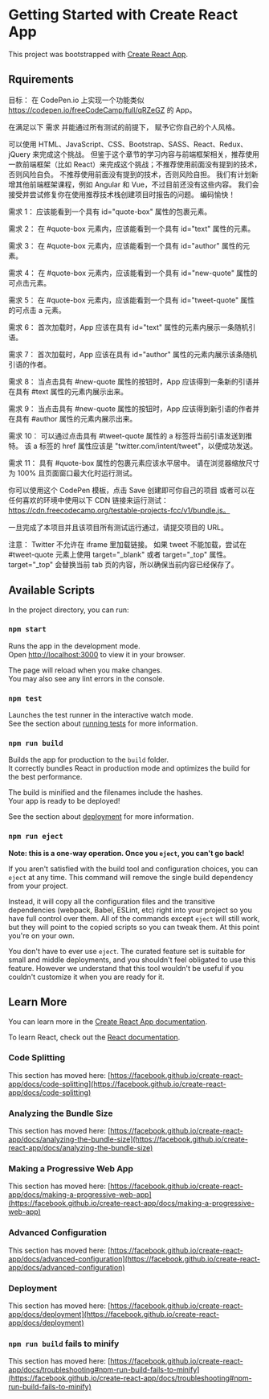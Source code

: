 # Getting Started with Create React App

This project was bootstrapped with [Create React App](https://github.com/facebook/create-react-app).

## Rquirements

目标： 在 CodePen.io 上实现一个功能类似 https://codepen.io/freeCodeCamp/full/qRZeGZ 的 App。

在满足以下 需求 并能通过所有测试的前提下， 赋予它你自己的个人风格。

可以使用 HTML、JavaScript、CSS、Bootstrap、SASS、React、Redux、jQuery 来完成这个挑战。 但鉴于这个章节的学习内容与前端框架相关，推荐使用一款前端框架（比如 React）来完成这个挑战；不推荐使用前面没有提到的技术，否则风险自负。 不推荐使用前面没有提到的技术，否则风险自担。 我们有计划新增其他前端框架课程，例如 Angular 和 Vue，不过目前还没有这些内容。 我们会接受并尝试修复你在使用推荐技术栈创建项目时报告的问题。 编码愉快！

需求 1： 应该能看到一个具有 id="quote-box" 属性的包裹元素。

需求 2： 在 #quote-box 元素内，应该能看到一个具有 id="text" 属性的元素。

需求 3： 在 #quote-box 元素内，应该能看到一个具有 id="author" 属性的元素。

需求 4： 在 #quote-box 元素内，应该能看到一个具有 id="new-quote" 属性的可点击元素。

需求 5： 在 #quote-box 元素内，应该能看到一个具有 id="tweet-quote" 属性的可点击 a 元素。

需求 6： 首次加载时，App 应该在具有 id="text" 属性的元素内展示一条随机引语。

需求 7： 首次加载时，App 应该在具有 id="author" 属性的元素内展示该条随机引语的作者。

需求 8： 当点击具有 #new-quote 属性的按钮时，App 应该得到一条新的引语并在具有 #text 属性的元素内展示出来。

需求 9： 当点击具有 #new-quote 属性的按钮时，App 应该得到新引语的作者并在具有 #author 属性的元素内展示出来。

需求 10： 可以通过点击具有 #tweet-quote 属性的 a 标签将当前引语发送到推特。 该 a 标签的 href 属性应该是 "twitter.com/intent/tweet"，以便成功发送。

需求 11： 具有 #quote-box 属性的包裹元素应该水平居中。 请在浏览器缩放尺寸为 100% 且页面窗口最大化时运行测试。

你可以使用这个 CodePen 模板，点击 Save 创建即可你自己的项目 或者可以在任何喜欢的环境中使用以下 CDN 链接来运行测试：https://cdn.freecodecamp.org/testable-projects-fcc/v1/bundle.js。

一旦完成了本项目并且该项目所有测试运行通过，请提交项目的 URL。

注意： Twitter 不允许在 iframe 里加载链接。 如果 tweet 不能加载，尝试在 #tweet-quote 元素上使用 target="_blank" 或者 target="_top" 属性。 target="_top" 会替换当前 tab 页的内容，所以确保当前内容已经保存了。

## Available Scripts

In the project directory, you can run:

### `npm start`

Runs the app in the development mode.\
Open [http://localhost:3000](http://localhost:3000) to view it in your browser.

The page will reload when you make changes.\
You may also see any lint errors in the console.

### `npm test`

Launches the test runner in the interactive watch mode.\
See the section about [running tests](https://facebook.github.io/create-react-app/docs/running-tests) for more information.

### `npm run build`

Builds the app for production to the `build` folder.\
It correctly bundles React in production mode and optimizes the build for the best performance.

The build is minified and the filenames include the hashes.\
Your app is ready to be deployed!

See the section about [deployment](https://facebook.github.io/create-react-app/docs/deployment) for more information.

### `npm run eject`

**Note: this is a one-way operation. Once you `eject`, you can't go back!**

If you aren't satisfied with the build tool and configuration choices, you can `eject` at any time. This command will remove the single build dependency from your project.

Instead, it will copy all the configuration files and the transitive dependencies (webpack, Babel, ESLint, etc) right into your project so you have full control over them. All of the commands except `eject` will still work, but they will point to the copied scripts so you can tweak them. At this point you're on your own.

You don't have to ever use `eject`. The curated feature set is suitable for small and middle deployments, and you shouldn't feel obligated to use this feature. However we understand that this tool wouldn't be useful if you couldn't customize it when you are ready for it.

## Learn More

You can learn more in the [Create React App documentation](https://facebook.github.io/create-react-app/docs/getting-started).

To learn React, check out the [React documentation](https://reactjs.org/).

### Code Splitting

This section has moved here: [https://facebook.github.io/create-react-app/docs/code-splitting](https://facebook.github.io/create-react-app/docs/code-splitting)

### Analyzing the Bundle Size

This section has moved here: [https://facebook.github.io/create-react-app/docs/analyzing-the-bundle-size](https://facebook.github.io/create-react-app/docs/analyzing-the-bundle-size)

### Making a Progressive Web App

This section has moved here: [https://facebook.github.io/create-react-app/docs/making-a-progressive-web-app](https://facebook.github.io/create-react-app/docs/making-a-progressive-web-app)

### Advanced Configuration

This section has moved here: [https://facebook.github.io/create-react-app/docs/advanced-configuration](https://facebook.github.io/create-react-app/docs/advanced-configuration)

### Deployment

This section has moved here: [https://facebook.github.io/create-react-app/docs/deployment](https://facebook.github.io/create-react-app/docs/deployment)

### `npm run build` fails to minify

This section has moved here: [https://facebook.github.io/create-react-app/docs/troubleshooting#npm-run-build-fails-to-minify](https://facebook.github.io/create-react-app/docs/troubleshooting#npm-run-build-fails-to-minify)
